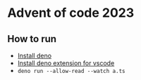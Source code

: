 # Advent of code 2023

## How to run
- [Install deno](https://docs.deno.com/runtime/manual/getting_started/installation)
- [Install deno extension for vscode](https://marketplace.visualstudio.com/items?itemName=denoland.vscode-deno)
- ```deno run --allow-read --watch a.ts```